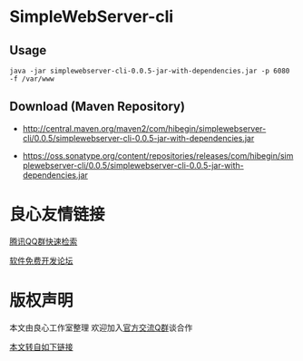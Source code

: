 # SimpleWebServer-cli

## Usage

`java -jar simplewebserver-cli-0.0.5-jar-with-dependencies.jar -p 6080 -f /var/www`

## Download (Maven Repository)

- http://central.maven.org/maven2/com/hibegin/simplewebserver-cli/0.0.5/simplewebserver-cli-0.0.5-jar-with-dependencies.jar

- https://oss.sonatype.org/content/repositories/releases/com/hibegin/simplewebserver-cli/0.0.5/simplewebserver-cli-0.0.5-jar-with-dependencies.jar


 # 良心友情链接

[腾讯QQ群快速检索](http://u.720life.cn/s/8cf73f7c)

[软件免费开发论坛](http://u.720life.cn/s/bbb01dc0)

# 版权声明 

本文由良心工作室整理 欢迎加入[官方交流Q群](https://u.720life.cn/s/f2316816)谈合作

[本文转自如下链接](http://u.720life.cn/g/2e71d0f0a5c601172267ba20d3a43c6e2cf1dbcc3b0a83787706453070a0f83dc2a32862a0e9f2592b7fe5a1524ac4a1714cd16281391040f71e24f0e0d7ce9c26d0c62fa4f019ba1bcd0e2d2093998c)